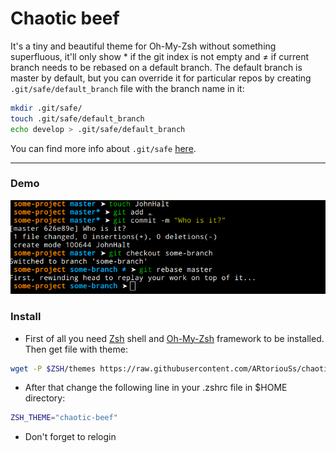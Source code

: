 # Chaotic beef

It's a tiny and beautiful theme for Oh-My-Zsh without something superfluous, it'll only show * if the git index
is not empty and ≠ if current branch needs to be rebased on a default branch. The default branch is master by default,
but you can override it for particular repos by creating `.git/safe/default_branch` file with the branch name in it:

```bash
mkdir .git/safe/
touch .git/safe/default_branch
echo develop > .git/safe/default_branch
```

You can find more info about `.git/safe` [here](https://thoughtbot.com/blog/git-safe).

---------------
### Demo

![Demo picture](https://github.com/ARtoriouSs/chaotic-beef-zsh-theme/blob/master/demo.png "Demo")

### Install

* First of all you need [Zsh](http://www.zsh.org "Zsh website") shell and [Oh-My-Zsh](https://ohmyz.sh/ "Oh-My-Zsh website") framework to be installed. Then get file with theme:

```bash
wget -P $ZSH/themes https://raw.githubusercontent.com/ARtoriouSs/chaotic-beef-zsh-theme/master/chaotic-beef.zsh-theme
```

* After that change the following line in your .zshrc file in $HOME directory:

```bash
ZSH_THEME="chaotic-beef"
```

* Don't forget to relogin
